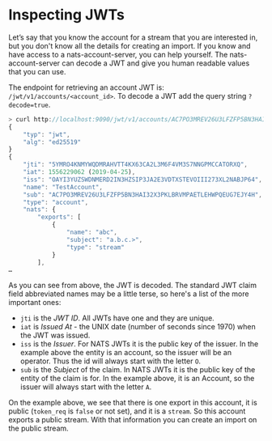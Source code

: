 # Inspecting JWTs

Let’s say that you know the account for a stream that you are interested in, but you don't know all the details for creating an import. If you know and have access to a nats-account-server, you can help yourself. The nats-account-server can decode a JWT and give you human readable values that you can use.

The endpoint for retrieving an account JWT is: `/jwt/v1/accounts/<account_id>`. To decode a JWT add the query string `?decode=true`.

```javascript
> curl http://localhost:9090/jwt/v1/accounts/AC7PO3MREV26U3LFZFP5BN3HAI32X3PKLBRVMPAETLEHWPQEUG7EJY4H\?decode=true
{
    "typ": "jwt",
    "alg": "ed25519"
}
{
    "jti": "5YMRO4KNMYWQDMRAHVTT4KX63CA2L3M6F4VM3S7NNGPMCCATORXQ",
    "iat": 1556229062 (2019-04-25),
    "iss": "OAYI3YUZSWDNMERD2IN3HZSIP3JA2E3VDTXSTEVOIII273XL2NABJP64",
    "name": "TestAccount",
    "sub": "AC7PO3MREV26U3LFZFP5BN3HAI32X3PKLBRVMPAETLEHWPQEUG7EJY4H",
    "type": "account",
    "nats": {
        "exports": [
            {
                "name": "abc",
                "subject": "a.b.c.>",
                "type": "stream"
            }
        ],
…
```

As you can see from above, the JWT is decoded. The standard JWT claim field abbreviated names may be a little terse, so here's a list of the more important ones:

* `jti` is the _JWT ID_. All JWTs have one and they are unique.
* `iat` is _Issued At_ - the UNIX date \(number of seconds since 1970\) when the JWT was issued.
* `iss` is the _Issuer_. For NATS JWTs it is the public key of the issuer. In the example above the entity is an account, so the issuer will be an operator. Thus the id will always start with the letter `O`.
* `sub` is the _Subject_ of the claim. In NATS JWTs it is the public key of the entity of the claim is for. In the example above, it is an Account, so the issuer will always start with the letter `A`.

On the example above, we see that there is one export in this account, it is public \(`token_req` is `false` or not set\), and it is a `stream`. So this account exports a public stream. With that information you can create an import on the public stream.

